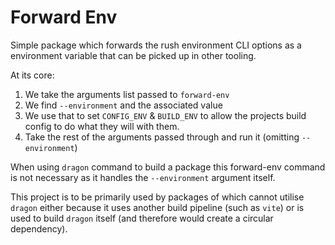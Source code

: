 # Forward Env

Simple package which forwards the rush environment CLI options as a environment variable that can be picked up in other tooling.

At its core:

1. We take the arguments list passed to `forward-env`
2. We find `--environment` and the associated value 
3. We use that to set `CONFIG_ENV` & `BUILD_ENV` to allow the projects build config to do what they will with them.
4. Take the rest of the arguments passed through and run it (omitting `--environment`)

When using `dragon` command to build a package this forward-env command is not necessary as it handles the `--environment` argument itself.

This project is to be primarily used by packages of which cannot utilise `dragon` either because it uses another build pipeline (such as `vite`) or is used to build `dragon` itself (and therefore would create a circular dependency).